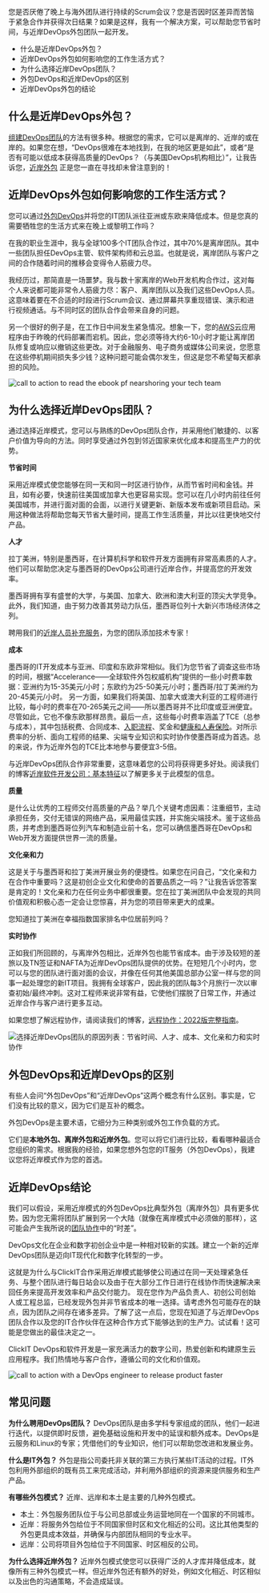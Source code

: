 您是否厌倦了晚上与海外团队进行持续的Scrum会议？您是否因时区差异而苦恼于紧急合作并获得次日结果？如果是这样，我有一个解决方案，可以帮助您节省时间，与近岸DevOps外包团队一起开发。

- 什么是近岸DevOps外包？
- 近岸DevOps外包如何影响您的工作生活方式？
- 为什么选择近岸DevOps团队？
- 外包DevOps和近岸DevOps的区别
- 近岸DevOps外包的结论

## 什么是近岸DevOps外包？

[组建DevOps团队](https://www.clickittech.com/devops-outsourcing/)的方法有很多种。根据您的需求，它可以是离岸的、近岸的或在岸的。如果您在想，“DevOps很难在本地找到，在我的地区更是如此”，或者“是否有可能以低成本获得高质量的DevOps？（与美国DevOps机构相比）”，让我告诉您，[近岸外包](https://www.clickittech.com/nearshore) 正是您一直在寻找却未曾注意到的！

## 近岸DevOps外包如何影响您的工作生活方式？

您可以通过[外包DevOps](https://www.clickittech.com/devops/remote-devops/)并将您的IT团队派往亚洲或东欧来降低成本。但是您真的需要牺牲您的生活方式来在晚上或黎明工作吗？

在我的职业生涯中，我与全球100多个IT团队合作过，其中70%是离岸团队。其中一些团队担任DevOps主管、软件架构师和云总监。也就是说，离岸团队与客户之间的合作随着时间的推移会变得令人筋疲力尽。

我经历过，那简直是一场噩梦。我与数十家离岸的Web开发机构合作过，这对每个人来说都可能非常令人筋疲力尽：客户、离岸团队以及我们这些DevOps人员。这意味着要在不合适的时段进行Scrum会议、通过屏幕共享重现错误、演示和进行视频通话。与不同时区的团队合作会带来自身的问题。

另一个很好的例子是，在工作日中间发生紧急情况。想象一下，您的[AWS](https://partners.amazonaws.com/partners/001E000000uiD2UIAU/)云应用程序由于昨晚的代码部署而宕机。因此，您必须等待大约6-10小时才能让离岸团队修复或响应以撤销这些更改。对于金融服务、电子商务或媒体公司来说，您愿意在这些停机期间损失多少钱？这种问题可能会偶尔发生，但这是您不希望每天都承担的风险。

![call to action to read the ebook pf nearshoring your tech team](https://www.clickittech.com/wp-content/uploads/2017/07/Wordpress-High-Performance-for-your-High-Traffic-Website-1024x302.png)

## 为什么选择近岸DevOps团队？

通过选择近岸模式，您可以与熟练的DevOps团队合作，并采用他们敏捷的、以客户价值为导向的方法。同时享受通过外包到邻近国家来优化成本和提高生产力的优势。

**节省时间**

采用近岸模式使您能够在同一天和同一时区进行协作，从而节省时间和金钱。并且，如有必要，快速前往美国或加拿大也更容易实现。您可以在几小时内前往任何美国城市，并进行面对面的会面，以进行关键更新、新版本发布或新项目启动。采用这种做法将帮助您每天节省大量时间，提高工作生活质量，并比以往更快地交付产品。

**人才**

拉丁美洲，特别是墨西哥，在计算机科学和软件开发方面拥有非常高素质的人才。他们可以帮助您决定与墨西哥的DevOps公司进行近岸合作，并提高您的开发效率。

墨西哥拥有享有盛誉的大学，与美国、加拿大、欧洲和澳大利亚的顶尖大学竞争。此外，我们知道，由于努力改善其劳动力队伍，墨西哥位列十大新兴市场经济体之列。

聘用我们的[近岸人员补充服务](https://www.clickittech.com/staff-augmentation-services/)，为您的团队添加技术专家！

**成本**

墨西哥的IT开发成本与亚洲、印度和东欧非常相似。我们为您节省了调查这些市场的时间，根据“Accelerance——全球软件外包权威机构”提供的一些小时费率数据：亚洲约为15-35美元/小时；东欧约为25-50美元/小时；墨西哥/拉丁美洲约为20-45美元/小时。
另一方面，如果我们将美国、加拿大或澳大利亚的工程师进行比较，每小时的费率在70-265美元之间——所以墨西哥并不比印度或亚洲便宜。尽管如此，它也不像东欧那样昂贵。最后一点，这些每小时费率涵盖了TCE（总参与成本），其中包括税费、合同成本、[入职流程](https://factohr.com/employee-onboarding-guide/)、奖金和[健康和人寿保险](https://compareclub.com.au/health-insurance/benefits/)。对所示费率的分析、面向工程师的结果、尖端专业知识和实时协作使墨西哥成为首选。总的来说，作为近岸外包的TCE比本地参与要便宜3-5倍。

与近岸DevOps团队合作非常重要，这意味着您的公司将获得更多好处。阅读我们的博客[近岸软件开发公司：基本特征](https://www.clickittech.com/nearshore/nearshore-software-development/)以了解更多关于此模型的信息。

**质量**

是什么让优秀的工程师交付高质量的产品？举几个关键考虑因素：注重细节，主动承担任务，交付无错误的网络产品，采用最佳实践，并实施尖端技术。鉴于这些品质，并考虑到墨西哥位列汽车和制造业前十名，您可以确信墨西哥在DevOps和Web开发方面提供世界一流的质量。

**文化亲和力**

这是关于与墨西哥和拉丁美洲开展业务的便捷性。如果您在问自己，“文化亲和力在合作中重要吗？这是初创企业文化和使命的首要品质之一吗？”让我告诉您答案是肯定的！文化亲和力在任何业务中都很重要。您在拉丁美洲团队中会发现的共同价值观和积极心态一定会让您惊喜，并为您的项目带来更大的成果。

您知道拉丁美洲在幸福指数国家排名中位居前列吗？

**实时协作**

正如我们所回顾的，与离岸外包相比，近岸外包也能节省成本。由于涉及较短的差旅以及TN签证和NAFTA为近岸DevOps团队提供的优势。在短短几个小时内，您可以与您的团队进行面对面的会议，并像在任何其他美国总部办公室一样与您的同事一起处理您的新IT项目。我拥有全球客户，因此我的团队每3个月旅行一次以审查初始/最终冲刺。这对工程师来说非常有益，它使他们摆脱了日常工作，并通过近岸合作与客户进行更多互动。

如果您想了解远程协作，请阅读我们的博客，[远程协作：2022版完整指南](https://www.clickittech.com/nearshore/remote-collaboration/)。

![选择近岸DevOps团队的原因列表：节省时间、人才、成本、文化亲和力和实时协作](https://www.clickittech.com/wp-content/uploads/2025/01/Why-choose-a-Nearshore-DevOps-team-1024x983.png)

## 外包DevOps和近岸DevOps的区别

有些人会问“外包DevOps”和“近岸DevOps”这两个概念有什么区别。事实是，它们没有比较的意义，因为它们是互补的概念。

外包DevOps是主要术语，它细分为三种类别或外包工作负载的方式。

它们是**本地外包、离岸外包和近岸外包**。您可以将它们进行比较，看看哪种最适合您组织的需求。根据我的经验，如果您想外包您的IT服务（外包DevOps），我建议您将近岸模式作为您的首选。

## 近岸DevOps结论

我们可以假设，采用近岸模式的外包DevOps比典型外包（离岸外包）具有更多优势。因为您无需将团队扩展到另一个大陆（就像在离岸模式中必须做的那样），这可能会产生我所说的[团队协作](https://trueconf.com/blog/reviews-comparisons/team-collaboration.html)中的“时差”。

DevOps文化在企业和数字初创企业中是一种相对较新的实践。建立一个新的近岸DevOps团队是迈向IT现代化和数字化转型的一步。

这就是为什么与ClickIT合作采用近岸模式能够使公司通过在同一天处理紧急任务、与整个团队进行每日站会以及由于在大部分工作日进行在线协作而快速解决来回任务来提高开发效率和产品交付能力。
现在您作为产品负责人、初创公司创始人或工程总监，已经发现外包并非节省成本的唯一选择。请考虑外包可能存在的缺点，因为团队之间存在诸多差异。了解了这一点后，您现在知道了与近岸DevOps团队合作以及您的IT合作伙伴在这种合作方式下能够达到的生产力。试试看！这可能是您做出的最佳决定之一。

ClickIT DevOps和软件开发是一家充满活力的数字公司，热爱创新和构建原生云应用程序。我们热情地与客户合作，遵循公司的文化和价值观。

![call to action with a DevOps engineer to release product faster](https://www.clickittech.com/wp-content/uploads/2017/07/Release-Products-Faster-with-a-Nearshore-Team-1024x262.png)

## 常见问题

**为什么聘用DevOps团队？** DevOps团队是由多学科专家组成的团队，他们一起进行迭代，以提供即时反馈，避免基础设施和开发中的延误和额外成本。DevOps是云服务和Linux的专家；凭借他们的专业知识，他们可以帮助您改进和发展业务。

**什么是IT外包？** 外包是指公司委托非关联的第三方执行某些IT活动的过程。IT外包利用外部组织的既有员工来完成活动，并利用外部组织的资源来提供服务和生产产品。

**有哪些外包模式？** 近岸、远岸和本土是主要的几种外包模式。

* 本土：外包服务团队位于与公司总部或业务运营地同在一个国家的不同城市。
* 近岸：将服务外包给位于不同国家但时区和文化相近的公司。这比其他类型的外包更具成本效益，并确保与内部团队相同的专业水平。
* 远岸：公司将项目外包给位于不同国家、时区相反的公司。

**为什么选择近岸外包？** 近岸外包模式使您可以获得广泛的人才库并降低成本，就像所有三种外包模式一样。但近岸外包还有额外的好处，例如文化相近、时区相似以及出色的沟通策略，不会造成延误。